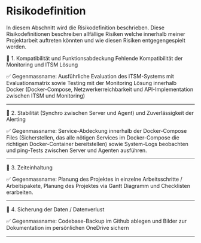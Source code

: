 # Risikodefinition

In diesem Abschnitt wird die Risikodefinition beschrieben. Diese Risikodefinitionen beschreiben allfällige Risiken welche innerhalb meiner Projektarbeit auftreten könnten und wie diesen Risiken entgegengespielt werden.

:triangular_flag_on_post: 1. Kompatibilität und Funktionsabdeckung
Fehlende Kompatibilität der Monitoring und ITSM Lösung

:white_check_mark: Gegenmassname: Ausführliche Evaluation des ITSM-Systems mit Evaluationsmatrix sowie Testing mit der Monitoring Lösung innerhalb Docker (Docker-Compose, Netzwerkerreichbarkeit und API-Implementation zwischen ITSM und Monitoring)
____
:triangular_flag_on_post: 2. Stabilität (Synchro zwischen Server und Agent) und Zuverlässigkeit der Alerting

:white_check_mark: Gegenmassname:
Service-Abdeckung innerhalb der Docker-Compose Files (Sicherstellen, das alle nötigen Services im Docker-Compose die richtigen Docker-Container bereitstellen) sowie System-Logs beobachten und ping-Tests zwischen Server und Agenten ausführen.
____
:triangular_flag_on_post: 3. Zeiteinhaltung

:white_check_mark: Gegenmassname:
Planung des Projektes in einzelne Arbeitsschritte / Arbeitspakete, Planung des Projektes via Gantt Diagramm und Checklisten erarbeiten.
___
:triangular_flag_on_post: 4. Sicherung der Daten / Datenverlust

:white_check_mark: Gegenmassname:
Codebase-Backup im Github ablegen und Bilder zur Dokumentation im persönlichen OneDrive sichern
____
